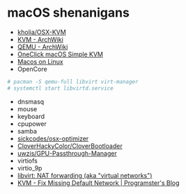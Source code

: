 # macOS shenanigans

- [kholia/OSX-KVM](https://github.com/kholia/OSX-KVM)
- [KVM - ArchWiki](https://wiki.archlinux.org/title/KVM)
- [QEMU - ArchWiki](https://wiki.archlinux.org/title/QEMU)
- [OneClick macOS Simple KVM](https://oneclick-macos-simple-kvm.notaperson535.is-a.dev/)
- [Macos on Linux](https://christitus.com/macos-on-linux/)
- OpenCore

```bash
# pacman -S qemu-full libvirt virt-manager
# systemctl start libvirtd.service
```

- dnsmasq
- mouse
- keyboard
- cpupower
- samba
- [sickcodes/osx-optimizer](https://github.com/sickcodes/osx-optimizer)
- [CloverHackyColor/CloverBootloader](https://github.com/CloverHackyColor/CloverBootloader)
- [uwzis/GPU-Passthrough-Manager](https://github.com/uwzis/GPU-Passthrough-Manager)
- virtiofs
- virtio_9p
- [libvirt: NAT forwarding (aka "virtual networks")](https://wiki.libvirt.org/Networking.html)
- [KVM - Fix Missing Default Network | Programster's Blog](https://blog.programster.org/kvm-missing-default-network)
